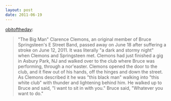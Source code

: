```yaml
---
layout: post
date: 2011-06-19
---
```


[obitoftheday](https://www.obitoftheday.com/day/2011/06/18/): 

>"The Big Man" Clarence Clemons, an original member of Bruce Springsteen's E Street Band, passed away on June 18 after suffering a stroke on June 12, 2011. 
>It was literally "a dark and stormy night" when Clemons and Springsteen met. Clemons had just finished a gig in Asbury Park, NJ and walked over to the club where Bruce was performing, through a nor'easter. Clemons opened the door to the club, and it flew out of his hands, off the hinges and down the street. As Clemons described it he was "this black man" walking into "this white club" with thunder and lightening behind him. He walked up to Bruce and said, "I want to sit in with you." Bruce said, "Whatever you want to do."

